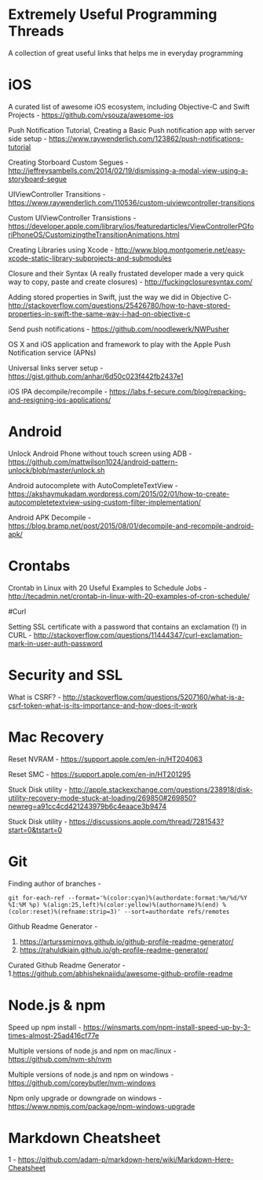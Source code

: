 # Extremely Useful Programming Threads

A collection of great useful links that helps me in everyday programming

# iOS

A curated list of awesome iOS ecosystem, including Objective-C and Swift Projects - https://github.com/vsouza/awesome-ios

Push Notification Tutorial, Creating a Basic Push notification app with server side setup - https://www.raywenderlich.com/123862/push-notifications-tutorial

Creating Storboard Custom Segues - http://jeffreysambells.com/2014/02/19/dismissing-a-modal-view-using-a-storyboard-segue

UIViewController Transitions - https://www.raywenderlich.com/110536/custom-uiviewcontroller-transitions

Custom UIViewController Transistions - https://developer.apple.com/library/ios/featuredarticles/ViewControllerPGforiPhoneOS/CustomizingtheTransitionAnimations.html

Creating Libraries using Xcode - http://www.blog.montgomerie.net/easy-xcode-static-library-subprojects-and-submodules

Closure and their Syntax (A really frustated developer made a very quick way to copy, paste and create closures) - http://fuckingclosuresyntax.com/

Adding stored properties in Swift, just the way we did in Objective C- http://stackoverflow.com/questions/25426780/how-to-have-stored-properties-in-swift-the-same-way-i-had-on-objective-c

Send push notifications - https://github.com/noodlewerk/NWPusher

OS X and iOS application and framework to play with the Apple Push Notification service (APNs)

Universal links server setup - https://gist.github.com/anhar/6d50c023f442fb2437e1

iOS IPA decompile/recompile - https://labs.f-secure.com/blog/repacking-and-resigning-ios-applications/

# Android
 
Unlock Android Phone without touch screen using ADB -  https://github.com/mattwilson1024/android-pattern-unlock/blob/master/unlock.sh

Android autocomplete with AutoCompleteTextView - https://akshaymukadam.wordpress.com/2015/02/01/how-to-create-autocompletetextview-using-custom-filter-implementation/

Android APK Decompile - https://blog.bramp.net/post/2015/08/01/decompile-and-recompile-android-apk/

# Crontabs

Crontab in Linux with 20 Useful Examples to Schedule Jobs - http://tecadmin.net/crontab-in-linux-with-20-examples-of-cron-schedule/

#Curl

Setting SSL certificate with a password that contains an exclamation (!) in CURL - http://stackoverflow.com/questions/11444347/curl-exclamation-mark-in-user-auth-password

# Security and SSL

What is CSRF? - http://stackoverflow.com/questions/5207160/what-is-a-csrf-token-what-is-its-importance-and-how-does-it-work

# Mac Recovery

Reset NVRAM - https://support.apple.com/en-in/HT204063

Reset SMC - https://support.apple.com/en-in/HT201295

Stuck Disk utility - http://apple.stackexchange.com/questions/238918/disk-utility-recovery-mode-stuck-at-loading/269850#269850?newreg=a91cc4cd421243979b6c4eaace3b9474

Stuck Disk utility - https://discussions.apple.com/thread/7281543?start=0&tstart=0

# Git

Finding author of branches - 

```
git for-each-ref --format='%(color:cyan)%(authordate:format:%m/%d/%Y %I:%M %p) %(align:25,left)%(color:yellow)%(authorname)%(end) %(color:reset)%(refname:strip=3)' --sort=authordate refs/remotes
```

Github Readme Generator - 
1. https://arturssmirnovs.github.io/github-profile-readme-generator/
2. https://rahuldkjain.github.io/gh-profile-readme-generator/

Curated Github Readme Generator - 
1.https://github.com/abhisheknaiidu/awesome-github-profile-readme

# Node.js & npm

Speed up npm install - https://winsmarts.com/npm-install-speed-up-by-3-times-almost-25ad416cf77e

Multiple versions of node.js and npm on mac/linux - https://github.com/nvm-sh/nvm

Multiple versions of node.js and npm on windows - https://github.com/coreybutler/nvm-windows

Npm only upgrade or downgrade on windows - https://www.npmjs.com/package/npm-windows-upgrade

# Markdown Cheatsheet

1 - https://github.com/adam-p/markdown-here/wiki/Markdown-Here-Cheatsheet
